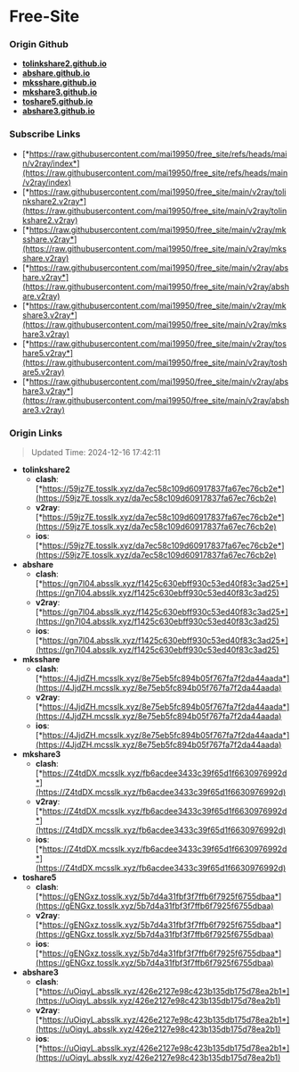 # Free-Site

### Origin Github

- [**tolinkshare2.github.io**](https://github.com/tolinkshare2/tolinkshare2.github.io)
- [**abshare.github.io**](https://github.com/abshare/abshare.github.io)
- [**mksshare.github.io**](https://github.com/mksshare/mksshare.github.io)
- [**mkshare3.github.io**](https://github.com/mkshare3/mkshare3.github.io)
- [**toshare5.github.io**](https://github.com/toshare5/toshare5.github.io)
- [**abshare3.github.io**](https://github.com/abshare3/abshare3.github.io)

### Subscribe Links

- [*https://raw.githubusercontent.com/mai19950/free_site/refs/heads/main/v2ray/index*](https://raw.githubusercontent.com/mai19950/free_site/refs/heads/main/v2ray/index)
- [*https://raw.githubusercontent.com/mai19950/free_site/main/v2ray/tolinkshare2.v2ray*](https://raw.githubusercontent.com/mai19950/free_site/main/v2ray/tolinkshare2.v2ray)
- [*https://raw.githubusercontent.com/mai19950/free_site/main/v2ray/mksshare.v2ray*](https://raw.githubusercontent.com/mai19950/free_site/main/v2ray/mksshare.v2ray)
- [*https://raw.githubusercontent.com/mai19950/free_site/main/v2ray/abshare.v2ray*](https://raw.githubusercontent.com/mai19950/free_site/main/v2ray/abshare.v2ray)
- [*https://raw.githubusercontent.com/mai19950/free_site/main/v2ray/mkshare3.v2ray*](https://raw.githubusercontent.com/mai19950/free_site/main/v2ray/mkshare3.v2ray)
- [*https://raw.githubusercontent.com/mai19950/free_site/main/v2ray/toshare5.v2ray*](https://raw.githubusercontent.com/mai19950/free_site/main/v2ray/toshare5.v2ray)
- [*https://raw.githubusercontent.com/mai19950/free_site/main/v2ray/abshare3.v2ray*](https://raw.githubusercontent.com/mai19950/free_site/main/v2ray/abshare3.v2ray)

### Origin Links

> Updated Time: 2024-12-16 17:42:11

- **tolinkshare2**
  - **clash**: [*https://59jz7E.tosslk.xyz/da7ec58c109d60917837fa67ec76cb2e*](https://59jz7E.tosslk.xyz/da7ec58c109d60917837fa67ec76cb2e)
  - **v2ray**: [*https://59jz7E.tosslk.xyz/da7ec58c109d60917837fa67ec76cb2e*](https://59jz7E.tosslk.xyz/da7ec58c109d60917837fa67ec76cb2e)
  - **ios**: [*https://59jz7E.tosslk.xyz/da7ec58c109d60917837fa67ec76cb2e*](https://59jz7E.tosslk.xyz/da7ec58c109d60917837fa67ec76cb2e)
- **abshare**
  - **clash**: [*https://gn7l04.absslk.xyz/f1425c630ebff930c53ed40f83c3ad25*](https://gn7l04.absslk.xyz/f1425c630ebff930c53ed40f83c3ad25)
  - **v2ray**: [*https://gn7l04.absslk.xyz/f1425c630ebff930c53ed40f83c3ad25*](https://gn7l04.absslk.xyz/f1425c630ebff930c53ed40f83c3ad25)
  - **ios**: [*https://gn7l04.absslk.xyz/f1425c630ebff930c53ed40f83c3ad25*](https://gn7l04.absslk.xyz/f1425c630ebff930c53ed40f83c3ad25)
- **mksshare**
  - **clash**: [*https://4JjdZH.mcsslk.xyz/8e75eb5fc894b05f767fa7f2da44aada*](https://4JjdZH.mcsslk.xyz/8e75eb5fc894b05f767fa7f2da44aada)
  - **v2ray**: [*https://4JjdZH.mcsslk.xyz/8e75eb5fc894b05f767fa7f2da44aada*](https://4JjdZH.mcsslk.xyz/8e75eb5fc894b05f767fa7f2da44aada)
  - **ios**: [*https://4JjdZH.mcsslk.xyz/8e75eb5fc894b05f767fa7f2da44aada*](https://4JjdZH.mcsslk.xyz/8e75eb5fc894b05f767fa7f2da44aada)
- **mkshare3**
  - **clash**: [*https://Z4tdDX.mcsslk.xyz/fb6acdee3433c39f65d1f6630976992d*](https://Z4tdDX.mcsslk.xyz/fb6acdee3433c39f65d1f6630976992d)
  - **v2ray**: [*https://Z4tdDX.mcsslk.xyz/fb6acdee3433c39f65d1f6630976992d*](https://Z4tdDX.mcsslk.xyz/fb6acdee3433c39f65d1f6630976992d)
  - **ios**: [*https://Z4tdDX.mcsslk.xyz/fb6acdee3433c39f65d1f6630976992d*](https://Z4tdDX.mcsslk.xyz/fb6acdee3433c39f65d1f6630976992d)
- **toshare5**
  - **clash**: [*https://gENGxz.tosslk.xyz/5b7d4a31fbf3f7ffb6f7925f6755dbaa*](https://gENGxz.tosslk.xyz/5b7d4a31fbf3f7ffb6f7925f6755dbaa)
  - **v2ray**: [*https://gENGxz.tosslk.xyz/5b7d4a31fbf3f7ffb6f7925f6755dbaa*](https://gENGxz.tosslk.xyz/5b7d4a31fbf3f7ffb6f7925f6755dbaa)
  - **ios**: [*https://gENGxz.tosslk.xyz/5b7d4a31fbf3f7ffb6f7925f6755dbaa*](https://gENGxz.tosslk.xyz/5b7d4a31fbf3f7ffb6f7925f6755dbaa)
- **abshare3**
  - **clash**: [*https://uOiqyL.absslk.xyz/426e2127e98c423b135db175d78ea2b1*](https://uOiqyL.absslk.xyz/426e2127e98c423b135db175d78ea2b1)
  - **v2ray**: [*https://uOiqyL.absslk.xyz/426e2127e98c423b135db175d78ea2b1*](https://uOiqyL.absslk.xyz/426e2127e98c423b135db175d78ea2b1)
  - **ios**: [*https://uOiqyL.absslk.xyz/426e2127e98c423b135db175d78ea2b1*](https://uOiqyL.absslk.xyz/426e2127e98c423b135db175d78ea2b1)
